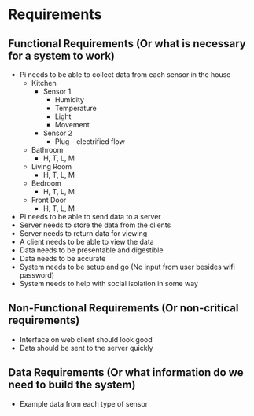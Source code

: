 # Requirements

## Functional Requirements (Or what is necessary for a system to work)

* Pi needs to be able to collect data from each sensor in the house
  * Kitchen
    * Sensor 1
      * Humidity
      * Temperature
      * Light
      * Movement
    * Sensor 2
      * Plug - electrified flow
  * Bathroom
    * H, T, L, M
  * Living Room
    * H, T, L, M
  * Bedroom
    * H, T, L, M
  * Front Door
    * H, T, L, M
* Pi needs to be able to send data to a server
* Server needs to store the data from the clients
* Server needs to return data for viewing
* A client needs to be able to view the data
* Data needs to be presentable and digestible
* Data needs to be accurate
* System needs to be setup and go (No input from user besides wifi password)
* System needs to help with social isolation in some way

## Non-Functional Requirements (Or non-critical requirements)

* Interface on web client should look good
* Data should be sent to the server quickly

## Data Requirements (Or what information do we need to build the system)

* Example data from each type of sensor
